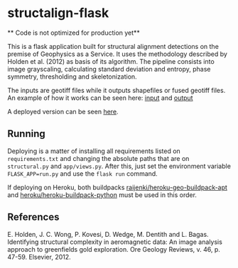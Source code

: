 # structalign-flask

** Code is not optimized for production yet**

This is a flask application built for structural alignment detections on the premise of Geophysics as a Service. It uses the methodology described by Holden et al. (2012) as basis of its algorithm. The pipeline consists into image grayscaling, calculating standard deviation and entropy, phase symmetry, thresholding and skeletonization.

 The inputs are geotiff files while it outputs shapefiles or fused geotiff files. An example of how it works can be seen here: [input](https://i.imgur.com/ktoOW5fh.jpg) and [output](https://i.imgur.com/yi6wGZnh.jpg) 
 
 A deployed version can be seen [here](https://magstruct.herokuapp.com/).

## Running

Deploying is a matter of installing all requirements listed on `requirements.txt` and changing the absolute paths that are on `structural.py` and `app/views.py`. After this, just set the environment variable `FLASK_APP=run.py` and use the `flask run` command. 

If deploying on Heroku, both buildpacks [raijenki/heroku-geo-buildpack-apt](https://github.com/raijenki/heroku-geo-buildpack-apt) and [heroku/heroku-buildpack-python](https://github.com/heroku/heroku-buildpack-python) must be used in this order.

 ## References
 E. Holden, J. C. Wong, P. Kovesi, D. Wedge, M. Dentith and L. Bagas. Identifying structural complexity in aeromagnetic data: An image analysis approach to greenfields gold exploration. Ore Geology Reviews, v. 46, p. 47-59. Elsevier, 2012.
